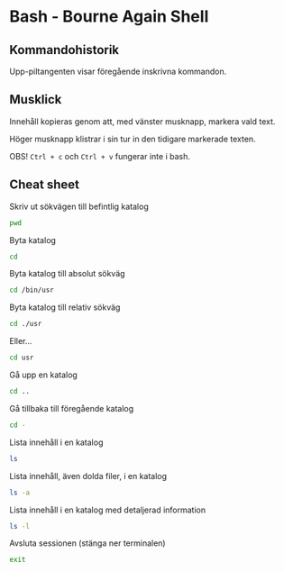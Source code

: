 # Bash - Bourne Again Shell


## Kommandohistorik
Upp-piltangenten visar föregående inskrivna kommandon.

## Musklick
Innehåll kopieras genom att, med vänster musknapp, markera vald text. 

Höger musknapp klistrar i sin tur in den tidigare markerade texten.

OBS! `Ctrl + c` och `Ctrl + v` fungerar inte i bash.

## Cheat sheet

Skriv ut sökvägen till befintlig katalog
```bash
pwd
```


Byta katalog
```bash
cd 
```

Byta katalog till absolut sökväg
```bash
cd /bin/usr
```

Byta katalog till relativ sökväg
```bash
cd ./usr
```

Eller...
```bash
cd usr
```

Gå upp en katalog
```bash
cd ..
```

Gå tillbaka till föregående katalog
```bash
cd -
```

Lista innehåll i en katalog
```bash
ls 
```

Lista innehåll, även dolda filer, i en katalog
```bash
ls -a 
```

Lista innehåll i en katalog med detaljerad information
```bash
ls -l 
```

Avsluta sessionen (stänga ner terminalen)
```bash
exit
```
